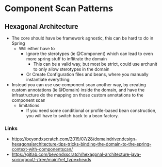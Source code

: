# Component Scan Patterns

## Hexagonal Architecture

- The core should have be framework agnostic, this can be hard to do in Spring
  - Will either have to 
    - Ignore the sterotypes (ie @Component) which can lead to even more spring stuff to inflitrate the domain
      - This can be a valid way, but most be strict, could use archunit to only allow sterotypes in the domain
    - Or Create Configuration files and beans, where you manually instantiate everything
- Instead you can use use component scan another way, by creating custom annotations (ie @Domain) inside the domain, and have the infrastructure do the mapping on those custom annotations to the component scan
  - limitations
    - If you need some conditional or profile-based bean construction, you will have to switch back to a bean factory.

### Links

- https://beyondxscratch.com/2019/07/28/domaindrivendesign-hexagonalarchitecture-tips-tricks-binding-the-domain-to-the-spring-context-with-componentscan/
- https://gitlab.com/beyondxscratch/hexagonal-architecture-java-springboot/-/tree/main?ref_type=heads
